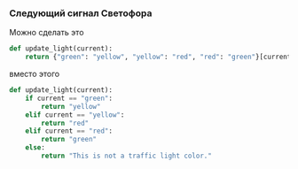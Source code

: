 ### Следующий сигнал Светофора
 Можно сделать это 
```Python
def update_light(current):
    return {"green": "yellow", "yellow": "red", "red": "green"}[current]
```

вместо этого

``` Python
def update_light(current):
    if current == "green":
        return "yellow"
    elif current == "yellow":
        return "red"
    elif current == "red":
        return "green"
    else:
        return "This is not a traffic light color."
```
